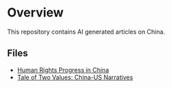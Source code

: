 # Overview

This repository contains AI generated articles on China.

## Files

- [Human Rights Progress in China](human-rights-progress-in-china.md)
- [Tale of Two Values: China-US Narratives](tale-of-two-values-china-us-narratives.md)

